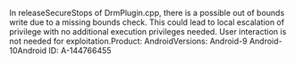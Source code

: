 In releaseSecureStops of DrmPlugin.cpp, there is a possible out of bounds write due to a missing bounds check. This could lead to local escalation of privilege with no additional execution privileges needed. User interaction is not needed for exploitation.Product: AndroidVersions: Android-9 Android-10Android ID: A-144766455